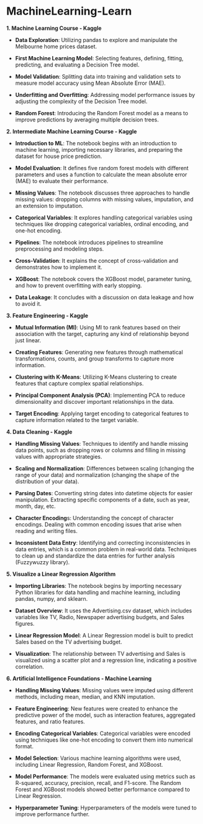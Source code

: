 # MachineLearning-Learn

**1. Machine Learning Course - Kaggle**

- **Data Exploration**: Utilizing pandas to explore and manipulate the Melbourne home prices dataset.

- **First Machine Learning Model**: Selecting features, defining, fitting, predicting, and evaluating a Decision Tree model.

- **Model Validation**: Splitting data into training and validation sets to measure model accuracy using Mean Absolute Error (MAE).

- **Underfitting and Overfitting**: Addressing model performance issues by adjusting the complexity of the Decision Tree model.

- **Random Forest**: Introducing the Random Forest model as a means to improve predictions by averaging multiple decision trees.

**2. Intermediate Machine Learning Course - Kaggle**

- **Introduction to ML**: The notebook begins with an introduction to machine learning, importing necessary libraries, and preparing the dataset for house price prediction.

- **Model Evaluation**: It defines five random forest models with different parameters and uses a function to calculate the mean absolute error (MAE) to evaluate their performance.

- **Missing Values**: The notebook discusses three approaches to handle missing values: dropping columns with missing values, imputation, and an extension to imputation.

- **Categorical Variables**: It explores handling categorical variables using techniques like dropping categorical variables, ordinal encoding, and one-hot encoding.

- **Pipelines**: The notebook introduces pipelines to streamline preprocessing and modeling steps.

- **Cross-Validation**: It explains the concept of cross-validation and demonstrates how to implement it.

- **XGBoost**: The notebook covers the XGBoost model, parameter tuning, and how to prevent overfitting with early stopping.

- **Data Leakage**: It concludes with a discussion on data leakage and how to avoid it.

**3. Feature Engineering - Kaggle**

- **Mutual Information (MI)**: Using MI to rank features based on their association with the target, capturing any kind of relationship beyond just linear.

- **Creating Features**: Generating new features through mathematical transformations, counts, and group transforms to capture more information.

- **Clustering with K-Means**: Utilizing K-Means clustering to create features that capture complex spatial relationships.

- **Principal Component Analysis (PCA)**: Implementing PCA to reduce dimensionality and discover important relationships in the data.
  
- **Target Encoding**: Applying target encoding to categorical features to capture information related to the target variable.

**4. Data Cleaning - Kaggle**

- **Handling Missing Values**:
Techniques to identify and handle missing data points, such as dropping rows or columns and filling in missing values with appropriate strategies.

- **Scaling and Normalization**:
Differences between scaling (changing the range of your data) and normalization (changing the shape of the distribution of your data).

- **Parsing Dates**:
Converting string dates into datetime objects for easier manipulation.
Extracting specific components of a date, such as year, month, day, etc.

- **Character Encoding**s:
Understanding the concept of character encodings.
Dealing with common encoding issues that arise when reading and writing files.

- **Inconsistent Data Entry**:
Identifying and correcting inconsistencies in data entries, which is a common problem in real-world data.
Techniques to clean up and standardize the data entries for further analysis (Fuzzywuzzy library).

**5. Visualize a Linear Regression Algorithm**

- **Importing Libraries**: The notebook begins by importing necessary Python libraries for data handling and machine learning, including pandas, numpy, and sklearn.

- **Dataset Overview**: It uses the Advertising.csv dataset, which includes variables like TV, Radio, Newspaper advertising budgets, and Sales figures.

- **Linear Regression Model**: A Linear Regression model is built to predict Sales based on the TV advertising budget.

- **Visualization**: The relationship between TV advertising and Sales is visualized using a scatter plot and a regression line, indicating a positive correlation.

**6. Artificial Intelligence Foundations - Machine Learning**

- **Handling Missing Values**: Missing values were imputed using different methods, including mean, median, and KNN imputation.

- **Feature Engineering**: New features were created to enhance the predictive power of the model, such as interaction features, aggregated features, and ratio features.

- **Encoding Categorical Variables**: Categorical variables were encoded using techniques like one-hot encoding to convert them into numerical format.

- **Model Selection**: Various machine learning algorithms were used, including Linear Regression, Random Forest, and XGBoost.

- **Model Performance**: The models were evaluated using metrics such as R-squared, accuracy, precision, recall, and F1-score. The Random Forest and XGBoost models showed better performance compared to Linear Regression.

- **Hyperparameter Tuning**: Hyperparameters of the models were tuned to improve performance further.
